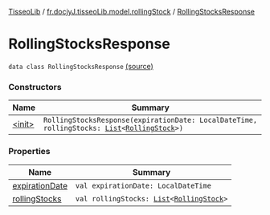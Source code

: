 [TisseoLib](../../index.md) / [fr.docjyJ.tisseoLib.model.rollingStock](../index.md) / [RollingStocksResponse](./index.md)

# RollingStocksResponse

`data class RollingStocksResponse` [(source)](https://github.com/docjyJ/TisseoLib/tree/master/src/main/kotlin/fr/docjyJ/tisseoLib/model/rollingStock/RollingStocksResponse.kt#L5)

### Constructors

| Name | Summary |
|---|---|
| [&lt;init&gt;](-init-.md) | `RollingStocksResponse(expirationDate: LocalDateTime, rollingStocks: `[`List`](https://kotlinlang.org/api/latest/jvm/stdlib/kotlin.collections/-list/index.html)`<`[`RollingStock`](../-rolling-stock/index.md)`>)` |

### Properties

| Name | Summary |
|---|---|
| [expirationDate](expiration-date.md) | `val expirationDate: LocalDateTime` |
| [rollingStocks](rolling-stocks.md) | `val rollingStocks: `[`List`](https://kotlinlang.org/api/latest/jvm/stdlib/kotlin.collections/-list/index.html)`<`[`RollingStock`](../-rolling-stock/index.md)`>` |
